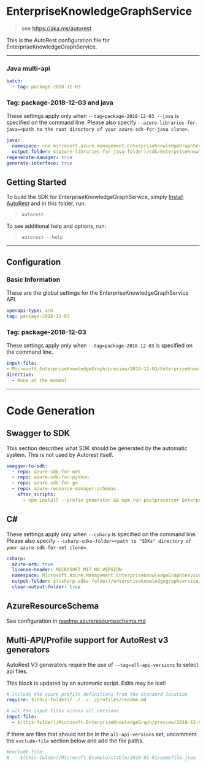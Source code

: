 # EnterpriseKnowledgeGraphService

> see https://aka.ms/autorest

This is the AutoRest configuration file for EnterpriseKnowledgeGraphService.



---

### Java multi-api

``` yaml $(java) && $(multiapi)
batch:
  - tag: package-2018-12-03
```

### Tag: package-2018-12-03 and java

These settings apply only when `--tag=package-2018-12-03 --java` is specified on the command line.
Please also specify `--azure-libraries-for-java=<path to the root directory of your azure-sdk-for-java clone>`.

``` yaml $(tag) == 'package-2018-12-03' && $(java) && $(multiapi)
java:
  namespace: com.microsoft.azure.management.EnterpriseKnowledgeGraphService.v2018-12-03
  output-folder: $(azure-libraries-for-java-folder)/sdk/EnterpriseKnowledgeGraphService/mgmt-v2018-12-03
regenerate-manager: true
generate-interface: true
```


## Getting Started
To build the SDK for EnterpriseKnowledgeGraphService, simply [Install AutoRest](https://aka.ms/autorest/install) and in this folder, run:

> `autorest`

To see additional help and options, run:

> `autorest --help`
---

## Configuration



### Basic Information
These are the global settings for the EnterpriseKnowledgeGraphService API.

``` yaml
openapi-type: arm
tag: package-2018-12-03
```

### Tag: package-2018-12-03

These settings apply only when `--tag=package-2018-12-03` is specified on the command line.

``` yaml $(tag) == 'package-2018-12-03'
input-file:
- Microsoft.EnterpriseKnowledgeGraph/preview/2018-12-03/EnterpriseKnowledgeGraphSwagger.json
directive:
  - None at the moment
```

---
# Code Generation

## Swagger to SDK

This section describes what SDK should be generated by the automatic system.
This is not used by Autorest itself.

``` yaml $(swagger-to-sdk)
swagger-to-sdk:
  - repo: azure-sdk-for-net
  - repo: azure-sdk-for-python
  - repo: azure-sdk-for-go
  - repo: azure-resource-manager-schemas
    after_scripts:
      - npm install --prefix generator && npm run postprocessor EnterpriseKnowledgeGraph/resource-manager --prefix generator
```

## C#

These settings apply only when `--csharp` is specified on the command line.
Please also specify `--csharp-sdks-folder=<path to "SDKs" directory of your azure-sdk-for-net clone>`.

``` yaml $(csharp)
csharp:
  azure-arm: true
  license-header: MICROSOFT_MIT_NO_VERSION
  namespace: Microsoft.Azure.Management.EnterpriseKnowledgeGraphService
  output-folder: $(csharp-sdks-folder)/enterpriseknowledgegraphservice/Microsoft.Azure.Management.EnterpriseKnowledgeGraphService/src/Generated
  clear-output-folder: true
```

## AzureResourceSchema

See configuration in [readme.azureresourceschema.md](./readme.azureresourceschema.md)

## Multi-API/Profile support for AutoRest v3 generators 

AutoRest V3 generators require the use of `--tag=all-api-versions` to select api files.

This block is updated by an automatic script. Edits may be lost!

``` yaml $(tag) == 'all-api-versions' /* autogenerated */
# include the azure profile definitions from the standard location
require: $(this-folder)/../../../profiles/readme.md

# all the input files across all versions
input-file:
  - $(this-folder)/Microsoft.EnterpriseKnowledgeGraph/preview/2018-12-03/EnterpriseKnowledgeGraphSwagger.json

```

If there are files that should not be in the `all-api-versions` set, 
uncomment the  `exclude-file` section below and add the file paths.

``` yaml $(tag) == 'all-api-versions'
#exclude-file: 
#  - $(this-folder)/Microsoft.Example/stable/2010-01-01/somefile.json
```

